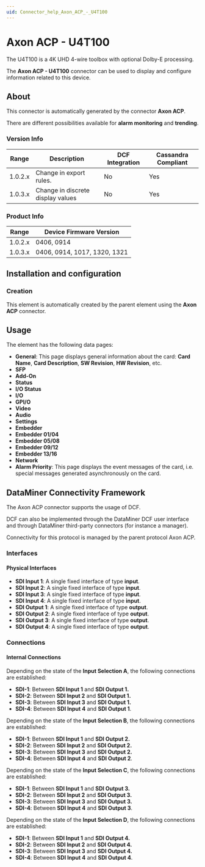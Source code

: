 ```yaml
---
uid: Connector_help_Axon_ACP_-_U4T100
---
```


# Axon ACP - U4T100

The U4T100 is a 4K UHD 4-wire toolbox with optional Dolby-E processing.

The **Axon ACP - U4T100** connector can be used to display and configure information related to this device.

## About

This connector is automatically generated by the connector **Axon ACP**.

There are different possibilities available for **alarm monitoring** and **trending**.

### Version Info

| Range     | Description                       | DCF Integration     | Cassandra Compliant     |
|------------------|-----------------------------------|---------------------|-------------------------|
| 1.0.2.x          | Change in export rules.           | No                  | Yes                     |
| 1.0.3.x          | Change in discrete display values | No                  | Yes                     |

### Product Info

| Range     | Device Firmware Version      |
|------------------|------------------------------|
| 1.0.2.x          | 0406, 0914                   |
| 1.0.3.x          | 0406, 0914, 1017, 1320, 1321 |

## Installation and configuration

### Creation

This element is automatically created by the parent element using the **Axon ACP** connector.

## Usage

The element has the following data pages:

- **General**: This page displays general information about the card: **Card Name**, **Card Description**, **SW Revision**, **HW Revision**, etc.
- **SFP**
- **Add-On**
- **Status**
- **I/O Status**
- **I/O**
- **GPI/O**
- **Video**
- **Audio**
- **Settings**
- **Embedder**
- **Embedder 01/04**
- **Embedder 05/08**
- **Embedder 09/12**
- **Embedder 13/16**
- **Network**
- **Alarm Priority**: This page displays the event messages of the card, i.e. special messages generated asynchronously on the card.

## DataMiner Connectivity Framework

The Axon ACP connector supports the usage of DCF.

DCF can also be implemented through the DataMiner DCF user interface and through DataMiner third-party connectors (for instance a manager).

Connectivity for this protocol is managed by the parent protocol Axon ACP.

### Interfaces

#### Physical Interfaces

- **SDI Input 1**: A single fixed interface of type **input**.
- **SDI Input 2**: A single fixed interface of type **input**.
- **SDI Input 3**: A single fixed interface of type **input**.
- **SDI Input 4**: A single fixed interface of type **input**.
- **SDI Output 1**: A single fixed interface of type **output**.
- **SDI Output 2**: A single fixed interface of type **output**.
- **SDI Output 3**: A single fixed interface of type **output**.
- **SDI Output 4**: A single fixed interface of type **output**.

### Connections

#### Internal Connections

Depending on the state of the **Input Selection A**, the following connections are established:

- **SDI-1**: Between **SDI Input 1** and **SDI Output 1.**
- **SDI-2**: Between **SDI Input 2** and **SDI Output 1.**
- **SDI-3**: Between **SDI Input 3** and **SDI Output 1.**
- **SDI-4**: Between **SDI Input 4** and **SDI Output 1**.

Depending on the state of the **Input Selection B**, the following connections are established:

- **SDI-1**: Between **SDI Input 1** and **SDI Output 2.**
- **SDI-2**: Between **SDI Input 2** and **SDI Output 2.**
- **SDI-3**: Between **SDI Input 3** and **SDI Output 2.**
- **SDI-4**: Between **SDI Input 4** and **SDI Output 2**.

Depending on the state of the **Input Selection C**, the following connections are established:

- **SDI-1**: Between **SDI Input 1** and **SDI Output 3.**
- **SDI-2**: Between **SDI Input 2** and **SDI Output 3.**
- **SDI-3**: Between **SDI Input 3** and **SDI Output 3.**
- **SDI-4**: Between **SDI Input 4** and **SDI Output 3**.

Depending on the state of the **Input Selection D**, the following connections are established:

- **SDI-1**: Between **SDI Input 1** and **SDI Output 4.**
- **SDI-2**: Between **SDI Input 2** and **SDI Output 4.**
- **SDI-3**: Between **SDI Input 3** and **SDI Output 4.**
- **SDI-4**: Between **SDI Input 4** and **SDI Output 4**.
